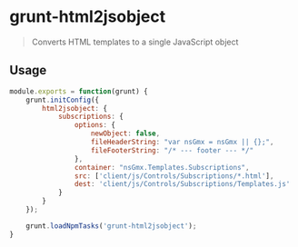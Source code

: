 # grunt-html2jsobject

> Converts HTML templates to a single JavaScript object

## Usage

```javascript
module.exports = function(grunt) {
	grunt.initConfig({
		html2jsobject: {
        	subscriptions: {
        		options: {
        			newObject: false,
        			fileHeaderString: "var nsGmx = nsGmx || {};",
        			fileFooterString: "/* --- footer --- */"
        		},
        	   	container: "nsGmx.Templates.Subscriptions",
            	src: ['client/js/Controls/Subscriptions/*.html'],
        		dest: 'client/js/Controls/Subscriptions/Templates.js'
        	}
       	}
	});

	grunt.loadNpmTasks('grunt-html2jsobject');
}
```